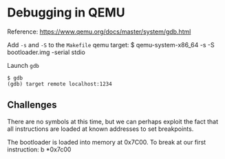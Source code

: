 # Debugging in QEMU

Reference: https://www.qemu.org/docs/master/system/gdb.html

Add `-s` and `-S` to the `Makefile` qemu target:
    $ qemu-system-x86_64 -s -S bootloader.img -serial stdio

Launch `gdb`

    $ gdb
    (gdb) target remote localhost:1234

## Challenges

There are no symbols at this time, but we can perhaps exploit the fact that all instructions are loaded at known addresses to set breakpoints.

The bootloader is loaded into memory at 0x7C00. To break at our first instruction:
     b *0x7c00

